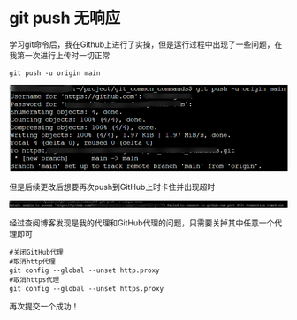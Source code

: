 # git push 无响应

学习git命令后，我在Github上进行了实操，但是运行过程中出现了一些问题，在我第一次进行上传时一切正常

```
git push -u origin main
```

![image-20231031233608123](git_push_no_esponse.assets/image-20231031233608123.png)

但是后续更改后想要再次push到GitHub上时卡住并出现超时

![image-20231031233732579](git_push_no_esponse.assets/image-20231031233732579.png)

经过查阅博客发现是我的代理和GitHub代理的问题，只需要关掉其中任意一个代理即可

```git
#关闭GitHub代理
#取消http代理
git config --global --unset http.proxy
#取消https代理 
git config --global --unset https.proxy
```

再次提交一个成功！